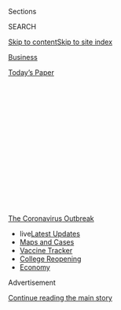 <div id="app">

<div>

<div>

<div>

<div class="NYTAppHideMasthead css-1q2w90k e1suatyy0">

<div class="section css-ui9rw0 e1suatyy2">

<div class="css-eph4ug er09x8g0">

<div class="css-6n7j50">

</div>

<span class="css-1dv1kvn">Sections</span>

<div class="css-10488qs">

<span class="css-1dv1kvn">SEARCH</span>

</div>

[Skip to content](#site-content)[Skip to site
index](#site-index)

</div>

<div id="masthead-section-label" class="css-1wr3we4 eaxe0e00">

[Business](https://www.nytimes.com/section/business)

</div>

<div class="css-10698na e1huz5gh0">

</div>

</div>

<div id="masthead-bar-one" class="section hasLinks css-15hmgas e1csuq9d3">

<div class="css-uqyvli e1csuq9d0">

</div>

<div class="css-1uqjmks e1csuq9d1">

</div>

<div class="css-9e9ivx">

[](https://myaccount.nytimes.com/auth/login?response_type=cookie&client_id=vi)

</div>

<div class="css-1bvtpon e1csuq9d2">

[Today’s
Paper](https://www.nytimes.com/section/todayspaper)

</div>

</div>

</div>

</div>

<div data-aria-hidden="false">

<div id="site-content" data-role="main">

<div>

<div class="css-1aor85t" style="opacity:0.000000001;z-index:-1;visibility:hidden">

<div class="css-1hqnpie">

<div class="css-epjblv">

<span class="css-17xtcya">[Business](/section/business)</span><span class="css-x15j1o">|</span><span class="css-fwqvlz">In
Argentina’s Debt Negotiations, a Kinder, Gentler Capitalism Faces a
Test</span>

</div>

<div class="css-k008qs">

<div class="css-1iwv8en">

<span class="css-18z7m18"></span>

<div>

</div>

</div>

<span class="css-1n6z4y">https://nyti.ms/3fgv2OH</span>

<div class="css-1705lsu">

<div class="css-4xjgmj">

<div class="css-4skfbu" data-role="toolbar" data-aria-label="Social Media Share buttons, Save button, and Comments Panel with current comment count" data-testid="share-tools">

  - 
  - 
  - 
  - 
    
    <div class="css-6n7j50">
    
    </div>

  - 
  - 

</div>

</div>

</div>

</div>

</div>

</div>

<div id="NYT_TOP_BANNER_REGION" class="css-13pd83m">

<div>

<div id="styln-prism-menu-1592847958612" class="section interactive-content interactive-size-medium css-1edisqu">

<div class="css-17ih8de interactive-body">

<div id="scroll-container" class="css-1gj85ro">

[<span class="styln-title-wrap"><span class="css-1pje3qr">The
Coronavirus</span><span class="css-1pje3qr">
Outbreak</span></span>](https://www.nytimes.com/news-event/coronavirus?action=click&pgtype=Article&state=default&region=TOP_BANNER&context=storylines_menu)

  - <span class="css-kqxiym" data-emphasize="true">live</span>[Latest
    Updates](https://www.nytimes.com/2020/08/04/world/coronavirus-cases.html?action=click&pgtype=Article&state=default&region=TOP_BANNER&context=storylines_menu)
  - [Maps and
    Cases](https://www.nytimes.com/interactive/2020/us/coronavirus-us-cases.html?action=click&pgtype=Article&state=default&region=TOP_BANNER&context=storylines_menu)
  - [Vaccine
    Tracker](https://www.nytimes.com/interactive/2020/science/coronavirus-vaccine-tracker.html?action=click&pgtype=Article&state=default&region=TOP_BANNER&context=storylines_menu)
  - [College
    Reopening](https://www.nytimes.com/2020/08/02/us/covid-college-reopening.html?action=click&pgtype=Article&state=default&region=TOP_BANNER&context=storylines_menu)
  - [Economy](https://www.nytimes.com/live/2020/08/04/business/stock-market-today-coronavirus?action=click&pgtype=Article&state=default&region=TOP_BANNER&context=storylines_menu)

</div>

</div>

</div>

</div>

</div>

<div id="top-wrapper" class="css-1sy8kpn">

<div id="top-slug" class="css-l9onyx">

Advertisement

</div>

[Continue reading the main
story](#after-top)

<div class="ad top-wrapper" style="text-align:center;height:100%;display:block;min-height:250px">

<div id="top" class="place-ad" data-position="top" data-size-key="top">

</div>

</div>

<div id="after-top">

</div>

</div>

<div>

<div id="sponsor-wrapper" class="css-1hyfx7x">

<div id="sponsor-slug" class="css-19vbshk">

Supported by

</div>

[Continue reading the main
story](#after-sponsor)

<div id="sponsor" class="ad sponsor-wrapper" style="text-align:center;height:100%;display:block">

</div>

<div id="after-sponsor">

</div>

</div>

<div class="css-186x18t">

</div>

<div class="css-1vkm6nb ehdk2mb0">

# In Argentina’s Debt Negotiations, a Kinder, Gentler Capitalism Faces a Test

</div>

BlackRock, the world’s largest asset management company, is opposing a
debt settlement deal with Argentina as the country grapples with soaring
poverty and the pandemic.

<div class="css-79elbk" data-testid="photoviewer-wrapper">

<div class="css-z3e15g" data-testid="photoviewer-wrapper-hidden">

</div>

<div class="css-1a48zt4 ehw59r15" data-testid="photoviewer-children">

![<span class="css-16f3y1r e13ogyst0" data-aria-hidden="true">A
shantytown in Buenos Aires. Poverty is soaring in Argentina as the
coronavirus worsens a punishing economic
downturn.</span><span class="css-cnj6d5 e1z0qqy90" itemprop="copyrightHolder"><span class="css-1ly73wi e1tej78p0">Credit...</span><span><span>Alejandro
Pagni/Agence France-Presse — Getty
Images</span></span></span>](https://static01.nyt.com/images/2020/08/01/business/31JPargentinadebt2-print/31argentinadebt-1-articleLarge.jpg?quality=75&auto=webp&disable=upscale)

</div>

</div>

<div class="css-18e8msd">

<div class="css-vp77d3 epjyd6m0">

<div class="css-1baulvz">

By [<span class="css-1baulvz" itemprop="name">Peter S.
Goodman</span>](https://www.nytimes.com/by/peter-s-goodman) and
<span class="css-1baulvz last-byline" itemprop="name">Daniel
Politi</span>

</div>

</div>

  - 
    
    <div class="css-ld3wwf e16638kd2">
    
    July 31,
    2020
    
    </div>

  - 
    
    <div class="css-4xjgmj">
    
    <div class="css-d8bdto" data-role="toolbar" data-aria-label="Social Media Share buttons, Save button, and Comments Panel with current comment count" data-testid="share-tools">
    
      - 
      - 
      - 
      - 
        
        <div class="css-6n7j50">
        
        </div>
    
      - 
      - 
    
    </div>
    
    </div>

</div>

<div class="css-mdjrty">

[Leer en
español](https://www.nytimes.com/es/2020/07/31/espanol/negocios/argentina-deuda.html "Read in Spanish")

</div>

</div>

<div class="section meteredContent css-1r7ky0e" name="articleBody" itemprop="articleBody">

<div class="css-1fanzo5 StoryBodyCompanionColumn">

<div class="css-53u6y8">

LONDON — Laurence D. Fink presents himself as the vanguard of a
progressive form of capitalism in which profits are not everything: The
enlightened money is supposed to press for environmental and social
protection.

As the chief executive of BlackRock, the world’s largest investment
management company, Mr. Fink oversees more than $7 trillion. He has
steered some of that fortune to the crisis-wracked nation of Argentina,
purchasing government bonds.

But as Argentina — in default since May — seeks forgiveness on $66
billion worth of bonds, Mr. Fink’s oft-espoused faith in “stakeholder
capitalism” is colliding with traditional bottom line imperatives.
Though poverty is soaring in Argentina as the pandemic worsens a
punishing economic downturn, BlackRock is opposing a settlement proposed
by the government and rallying other creditors to reject it, while
holding out for a marginally improved deal.

Mr. Fink has inserted himself into the negotiations, speaking twice with
Argentina’s economy minister, according to three people familiar with
the talks. The government and its creditors are only three pennies on
the dollar apart on their proposed terms.

</div>

</div>

<div class="css-1fanzo5 StoryBodyCompanionColumn">

<div class="css-53u6y8">

“The BlackRock guys have gotten on the phone with a number of
significant creditors,” said Hans Humes, president of Greylock Capital
Management, another creditor at the table. “They convinced a lot of
people that if we all stepped up behind their deal, the Argentines would
take it. It’s turned into a brutal standoff.”

BlackRock’s stance has put it at odds with the International Monetary
Fund, which gave Argentina a [rescue
package](https://www.nytimes.com/2018/06/07/business/argentina-imf-debt.html)
worth more than $50 billion two years ago, and has supported Argentina’s
proposal as an Aug. 4 deadline approaches.

</div>

</div>

<div class="css-79elbk" data-testid="photoviewer-wrapper">

<div class="css-z3e15g" data-testid="photoviewer-wrapper-hidden">

</div>

<div class="css-1a48zt4 ehw59r15" data-testid="photoviewer-children">

![<span class="css-16f3y1r e13ogyst0" data-aria-hidden="true">Laurence
D. Fink, the head of the investment management company BlackRock,
presents himself as the vanguard of a progressive form of capitalism in
which profits are not the only
thing.</span><span class="css-cnj6d5 e1z0qqy90" itemprop="copyrightHolder"><span class="css-1ly73wi e1tej78p0">Credit...</span><span>Krista
Schlueter for The New York
Times</span></span>](https://static01.nyt.com/images/2020/08/01/business/31argentinadebt3-print/merlin_146284194_cbc130c9-6ac7-407a-8d12-7206f9904c77-articleLarge.jpg?quality=75&auto=webp&disable=upscale)

</div>

</div>

<div class="css-1fanzo5 StoryBodyCompanionColumn">

<div class="css-53u6y8">

The fund’s managing director, Kristalina Georgieva, has [praised
Argentina’s
approach](https://www.imf.org/en/News/Articles/2020/02/04/pr2034-statement-by-imf-managing-director-kristalina-georgieva-on-argentina)
and emphasized that bondholders must agree to substantial debt
forgiveness so Argentina can manage future payments. Fund officials have
assured the government that they will forge a new bailout if Argentina
cannot complete a deal.

The alternative would be an unruly default that would prevent Argentina
from tapping international markets, block its companies from gaining
access to capital and deepen the recession.

</div>

</div>

<div class="css-1fanzo5 StoryBodyCompanionColumn">

<div class="css-53u6y8">

BlackRock’s position has also put it crosswise with a group of prominent
economists, including a pair of Nobel laureates, Joseph Stiglitz and
Edmund Phelps. In May, they issued a [public
letter](https://www.reuters.com/article/us-argentina-bonds-economists/nobelist-stiglitz-economists-from-20-countries-back-argentina-in-debt-showdown-idUSKBN22I2V1?il=0)
urging bondholders to come to terms with the government.

“Argentina has presented a responsible offer to creditors that reflects
the country’s capacity to pay,” declared the letter, which was signed by
138 economists, among them Carmen Reinhart, now the chief economist at
the World Bank.

In a statement, BlackRock said it has been working diligently to achieve
a settlement, while recouping as much as possible for its clients.
Roughly two-thirds of the investments it manages comprise the retirement
savings of workers around the world.

“In this restructuring process, our fund managers are balancing a
fiduciary obligation to make decisions in the best interest of these
savers, while at the same time recognizing the difficult circumstances
facing the Argentine government, including the challenges posed by
Covid-19,” the statement
said.

</div>

</div>

<div class="css-79elbk" data-testid="photoviewer-wrapper">

<div class="css-z3e15g" data-testid="photoviewer-wrapper-hidden">

</div>

<div class="css-1a48zt4 ehw59r15" data-testid="photoviewer-children">

<div class="css-1xdhyk6 erfvjey0">

<span class="css-1ly73wi e1tej78p0">Image</span>

<div class="css-zjzyr8">

<div data-testid="lazyimage-container" style="height:257.77777777777777px">

</div>

</div>

</div>

<span class="css-16f3y1r e13ogyst0" data-aria-hidden="true">Argentinian
officials said that paying more to creditors would amount to
transferring wealth from people who had almost nothing to international
investors.</span><span class="css-cnj6d5 e1z0qqy90" itemprop="copyrightHolder"><span class="css-1ly73wi e1tej78p0">Credit...</span><span>Juan
Ignacio Roncoroni/EPA, via Shutterstock</span></span>

</div>

</div>

<div class="css-1fanzo5 StoryBodyCompanionColumn">

<div class="css-53u6y8">

The standoff in Argentina reflects the complexity of debt negotiations
in an era in which regular people are effectively at the table. In
decades past, bonds issued by developing countries were overwhelmingly
controlled by major banks. When governments could not pay, bank chiefs
hammered out a deal. Today, investors holding emerging market bonds run
the gamut from specialized funds with high tolerance for risk to
conservative pension
funds.

<div id="NYT_MAIN_CONTENT_1_REGION" class="css-9tf9ac">

<div>

<div id="styln-covid-updates-markets" class="section interactive-content interactive-size-medium css-1ftcdic">

<div class="css-17ih8de interactive-body">

<div id="styln-briefing-block">

<div class="briefing-block-header-section">

# [Latest Updates: Economy](https://www.nytimes.com/live/2020/08/04/business/stock-market-today-coronavirus?action=click&pgtype=Article&state=default&region=MAIN_CONTENT_1&context=storylines_live_updates)

</div>

<div class="briefing-block-lb-items">

<div class="briefing-block-update-time active">

[6h
ago](https://www.nytimes.com/live/2020/08/04/business/stock-market-today-coronavirus?action=click&pgtype=Article&state=default&region=MAIN_CONTENT_1&context=storylines_live_updates#fox-corporations-plunging-profit-is-cushioned-by-fox-news)

</div>

<div>

[Fox Corporation’s plunging profit is cushioned by Fox
News.](https://www.nytimes.com/live/2020/08/04/business/stock-market-today-coronavirus?action=click&pgtype=Article&state=default&region=MAIN_CONTENT_1&context=storylines_live_updates#fox-corporations-plunging-profit-is-cushioned-by-fox-news)

</div>

<div class="briefing-block-update-time active">

[6h
ago](https://www.nytimes.com/live/2020/08/04/business/stock-market-today-coronavirus?action=click&pgtype=Article&state=default&region=MAIN_CONTENT_1&context=storylines_live_updates#trading-in-kodak-shares-comes-under-scrutiny)

</div>

<div>

[Trading in Kodak shares comes under
scrutiny.](https://www.nytimes.com/live/2020/08/04/business/stock-market-today-coronavirus?action=click&pgtype=Article&state=default&region=MAIN_CONTENT_1&context=storylines_live_updates#trading-in-kodak-shares-comes-under-scrutiny)

</div>

<div class="briefing-block-update-time active">

[7h
ago](https://www.nytimes.com/live/2020/08/04/business/stock-market-today-coronavirus?action=click&pgtype=Article&state=default&region=MAIN_CONTENT_1&context=storylines_live_updates#disney-lost-4-7-billion-last-quarter-but-its-newest-business-was-a-big-hit)

</div>

<div>

[Disney lost $4.7 billion last quarter, but its newest business was a
big
hit.](https://www.nytimes.com/live/2020/08/04/business/stock-market-today-coronavirus?action=click&pgtype=Article&state=default&region=MAIN_CONTENT_1&context=storylines_live_updates#disney-lost-4-7-billion-last-quarter-but-its-newest-business-was-a-big-hit)

</div>

</div>

<div class="briefing-block-footer">

<div class="briefing-block-footer-meta">

[See more
updates](https://www.nytimes.com/live/2020/08/04/business/stock-market-today-coronavirus?action=click&pgtype=Article&state=default&region=MAIN_CONTENT_1&context=storylines_live_updates)

</div>

<div class="briefing-block-briefinglinks">

<span>More live coverage:</span>
[Global](https://www.nytimes.com/2020/08/04/world/coronavirus-cases.html?action=click&pgtype=Article&state=default&region=MAIN_CONTENT_1&context=storylines_live_updates)

</div>

</div>

</div>

</div>

</div>

</div>

</div>

That Mr. Fink’s company is playing a primary role in pressuring
Argentina contrasts with his campaign to make business a force for
social progress.

</div>

</div>

<div class="css-1fanzo5 StoryBodyCompanionColumn">

<div class="css-53u6y8">

Two years ago, Mr. Fink — who has been mentioned in [news
reports](https://www.cnbc.com/2020/04/06/biden-donors-float-elizabeth-warren-larry-fink-others-for-key-roles.html)
as a potential Treasury secretary in a Biden administration — wrote [an
open
letter](http://www.corporance.es/wp-content/uploads/2018/01/Larry-Fink-letter-to-CEOs-2018-1.pdf)
to the chief executives of major corporations urging them to focus on
social, labor and environmental concerns.

“To prosper over time, every company must not only deliver financial
performance, but also show how it makes a positive contribution to
society,” he wrote.

Last year, Mr. Fink signed the[Statement on the Purpose of a
Corporation](https://www.nytimes.com/2019/08/19/business/business-roundtable-ceos-corporations.html)
crafted by the Business Roundtable, an association of American chief
executives. It pledged “a fundamental commitment to all of our
stakeholders.”

In January, Mr. Fink wrote another[letter to
C.E.O.s](https://www.blackrock.com/corporate/investor-relations/larry-fink-ceo-letter)
warning that companies that fail to address climate change would be
punished in the marketplace.

BlackRock has launched funds tailored to so-called impact investing,
with money directed at advancing social and environmental
goals.

</div>

</div>

<div class="css-79elbk" data-testid="photoviewer-wrapper">

<div class="css-z3e15g" data-testid="photoviewer-wrapper-hidden">

</div>

<div class="css-1a48zt4 ehw59r15" data-testid="photoviewer-children">

<div class="css-1xdhyk6 erfvjey0">

<span class="css-1ly73wi e1tej78p0">Image</span>

<div class="css-zjzyr8">

<div data-testid="lazyimage-container" style="height:257.77777777777777px">

</div>

</div>

</div>

<span class="css-16f3y1r e13ogyst0" data-aria-hidden="true">The
International Monetary Fund’s managing director, Kristalina Georgieva,
with Argentina’s economy minister, Martín Guzmán, in February. She has
supported Argentina’s proposal to its
creditors.</span><span class="css-cnj6d5 e1z0qqy90" itemprop="copyrightHolder"><span class="css-1ly73wi e1tej78p0">Credit...</span><span>Remo
Casilli/Reuters</span></span>

</div>

</div>

<div class="css-1fanzo5 StoryBodyCompanionColumn">

<div class="css-53u6y8">

Argentina is now consumed with stemming an alarming increase in poverty.
Once among the richest countries on earth, it has defaulted on its
government debt nine times.

</div>

</div>

<div class="css-1fanzo5 StoryBodyCompanionColumn">

<div class="css-53u6y8">

Argentina’s history has been dominated by populist governments that have
won political favor by dispensing subsidies and cash to the masses in
brazen disregard for budget arithmetic, yielding chronic inflation and
frequent crises.

The last government, headed by President Mauricio Macri, assumed power
in 2015 with a mandate to restore discipline toward regaining the
confidence of international markets, while also showing compassion to
the poor through social spending.

Among those impressed was Mr. Fink. Six months after Mr. Macri took
office, the BlackRock chief
[said](https://www.youtube.com/watch?v=TM_MC2Fj-JI) his administration
“has really shown what a government can do if it is focusing on trying
to change the future of its country.”

In the end, Mr. Macri acquired a reputation for [muddling
through](https://www.nytimes.com/2019/05/10/business/argentina-economy-macri-populism.html),
failing to produce growth while borrowing anew.

When a new president, Alberto Fernández, took office last year, many
assumed that populism was back. But Mr. Fernández quickly reassured the
I.M.F. and key creditors that he was a pragmatist intent on securing a
workable debt settlement.

The I.M.F. had long been accused of wielding a single blunt instrument
in the face of crisis — austerity. Its rescue package in Argentina two
decades ago imposed crippling cuts to government programs, sowing
enduring bitterness. Ms. Georgieva, the fund’s managing director, has
sharpened a focus on protecting countries from impossible debt
burdens.

</div>

</div>

<div class="css-79elbk" data-testid="photoviewer-wrapper">

<div class="css-z3e15g" data-testid="photoviewer-wrapper-hidden">

</div>

<div class="css-1a48zt4 ehw59r15" data-testid="photoviewer-children">

<div class="css-1xdhyk6 erfvjey0">

<span class="css-1ly73wi e1tej78p0">Image</span>

<div class="css-zjzyr8">

<div data-testid="lazyimage-container" style="height:257.77777777777777px">

</div>

</div>

</div>

<span class="css-16f3y1r e13ogyst0" data-aria-hidden="true">A
demonstration in Buenos Aires against the economic crisis. Argentina’s
history has been dominated by populist governments that have dispensed
subsidies without regard for budget
arithmetic.</span><span class="css-cnj6d5 e1z0qqy90" itemprop="copyrightHolder"><span class="css-1ly73wi e1tej78p0">Credit...</span><span>Juan
Ignacio Roncoroni/EPA, via Shutterstock</span></span>

</div>

</div>

<div class="css-1fanzo5 StoryBodyCompanionColumn">

<div class="css-53u6y8">

BlackRock is part of a consortium called the Ad Hoc Argentine Bondholder
Group, which controls about one-fourth of the bonds.

</div>

</div>

<div class="css-1fanzo5 StoryBodyCompanionColumn">

<div class="css-53u6y8">

The Ad Hoc group has struck a unified front in rejecting the
government’s latest offer, which would pay out 53 cents on the dollar
value of the bonds. Last week, it presented its own proposal seeking
improved terms — more than 56 cents on the dollar.

In a letter sent Monday to Argentina’s economy minister, Martín Guzmán,
the group said it had gained the support of a majority of all
bondholders, giving it the power to block the deal. Under the bond
covenants, an agreement to write down their value must win the support
of the holders of two-thirds of their value.

In a statement, the Ad Hoc group said it was operating in the interest
of the Argentine public by seeking a deal that would “allow re-access to
capital markets and encourage further investment.”

But some creditors have publicly supported the government’s proposal.

“Argentina has made a reasonable offer, which I believe the creditors
should accept, especially in light of the health and poverty situation
in the country,” said Mohamed A. El-Erian, chief economic adviser at
Allianz SE, the parent company of Pacific Investment Management Company,
one of the world’s largest bond managers. He has been advising a
creditor at the table, Gramercy Funds Management LLC, an emerging
markets specialist and serves as its chairman.

Gramercy has concluded that differences between the government’s offer
and the Ad Hoc group’s proposal are trivial compared with the risk of a
comprehensive default that would diminish the value of Argentine bonds,
subject creditors to years of potential litigation and intensify the
nation’s
crisis.

</div>

</div>

<div class="css-79elbk" data-testid="photoviewer-wrapper">

<div class="css-z3e15g" data-testid="photoviewer-wrapper-hidden">

</div>

<div class="css-1a48zt4 ehw59r15" data-testid="photoviewer-children">

<div class="css-1xdhyk6 erfvjey0">

<span class="css-1ly73wi e1tej78p0">Image</span>

<div class="css-zjzyr8">

<div data-testid="lazyimage-container" style="height:257.77777777777777px">

</div>

</div>

</div>

<span class="css-16f3y1r e13ogyst0" data-aria-hidden="true">After
Alberto Fernández became Argentina’s president last year, he quickly
reassured key creditors that he was a pragmatist intent on securing a
workable debt
settlement.</span><span class="css-cnj6d5 e1z0qqy90" itemprop="copyrightHolder"><span class="css-1ly73wi e1tej78p0">Credit...</span><span>Esteban
Collazo, via Agence France-Presse — Getty Images</span></span>

</div>

</div>

<div class="css-1fanzo5 StoryBodyCompanionColumn">

<div class="css-53u6y8">

Additional debt forgiveness also enhances the likelihood that Argentina
can manage its future payments, lifting the value of outstanding bonds,
and lowering borrowing costs for Argentine companies.

“For three points you’re willing to lose 20 or 30,” said Mr. Humes, the
Greylock president. “It’s just insanity. It’s unfortunate when egos and
inexperience get in the way of a pragmatic solution.”

Some say the government overplayed its hand, antagonizing creditors with
an unreasonably low opening offer — less than 40 cents on the dollar.

“Guzman started off with a very lowball offer,” said Siobhan Morden, a
Latin America bond analyst at Amherst Pierpont Securities, an
independent broker. “This has been an unnecessary distraction for months
that could have been avoided if the opening offer had been more
reasonable.”

Negotiations were conducted via Zoom, involving dozens of different
creditors. BlackRock’s representatives clashed with Argentina’s economy
minister, Mr. Guzmán, a 37-year-old economist who studied with Mr.
Stiglitz at Columbia
University.

</div>

</div>

<div class="css-79elbk" data-testid="photoviewer-wrapper">

<div class="css-z3e15g" data-testid="photoviewer-wrapper-hidden">

</div>

<div class="css-1a48zt4 ehw59r15" data-testid="photoviewer-children">

<div class="css-1xdhyk6 erfvjey0">

<span class="css-1ly73wi e1tej78p0">Image</span>

<div class="css-zjzyr8">

<div data-testid="lazyimage-container" style="height:257.77777777777777px">

</div>

</div>

</div>

<span class="css-16f3y1r e13ogyst0" data-aria-hidden="true">Members of
the Argentine Army served stew for residents of a Buenos Aires
shantytown. Soup kitchens are serving more people in the
pandemic.</span><span class="css-cnj6d5 e1z0qqy90" itemprop="copyrightHolder"><span class="css-1ly73wi e1tej78p0">Credit...</span><span>Juan
Mabromata/Agence France-Presse — Getty Images</span></span>

</div>

</div>

<div class="css-1fanzo5 StoryBodyCompanionColumn">

<div class="css-53u6y8">

In May, Mr. Fink called Mr. Guzmán to try to break the impasse,
suggesting that a deal could be had if the government lifted its offer
to the range of 50 to 55 cents on the dollar, the people familiar with
the talks said.

</div>

</div>

<div class="css-1fanzo5 StoryBodyCompanionColumn">

<div class="css-53u6y8">

In private consultations with BlackRock, the government offered 50
cents. But BlackRock and its Ad Hoc group held out for more.

Mr. Fink complained that it was unfair that private creditors were
swallowing all the losses, arguing that the I.M.F. should forgive some
of its loans — a non-starter.

In early July, Mr. Guzmán[sweetened the
terms](https://www.reuters.com/article/argentina-debt-proposal/argentina-unveils-sweetened-debt-offer-to-creditors-sets-aug-4-deadline-idUSE6N2BD07N),
offering 53 cents on the dollar. That won the support of several
creditors, including Gramercy and Greylock.

By then, the pandemic was deepening Argentina’s recession just as the
government required extra funds for the public health emergency. But
BlackRock began a behind-the-scenes campaign to block the deal.

The government has insisted that its offer is final. With child poverty
exceeding 50 percent, officials say, paying more to creditors would
amount to transferring wealth from people who have almost nothing to
international investors.

On a recent morning, about 100 families showed up at a soup kitchen 25
miles west of Buenos Aires — more than twice as many as in March. Among
them was Ángel Ariel Coronel, a plumber who lives nearby with his wife
and their 2-year-old son. A strict lockdown imposed by the government
has halted the construction projects where he has worked.

“My wife was a bit embarrassed about having to come here,” said Mr.
Coronel as he waited for a portion of steaming lentils. “But I don’t
care. We need the help. I haven’t worked a day since this whole thing
started.”

</div>

</div>

<div class="css-79elbk" data-testid="photoviewer-wrapper">

<div class="css-z3e15g" data-testid="photoviewer-wrapper-hidden">

</div>

<div class="css-1a48zt4 ehw59r15" data-testid="photoviewer-children">

<div class="css-1xdhyk6 erfvjey0">

<span class="css-1ly73wi e1tej78p0">Image</span>

<div class="css-zjzyr8">

<div data-testid="lazyimage-container" style="height:257.77777777777777px">

</div>

</div>

</div>

<span class="css-16f3y1r e13ogyst0" data-aria-hidden="true">Buenos Aires
has been under a lockdown since
March.</span><span class="css-cnj6d5 e1z0qqy90" itemprop="copyrightHolder"><span class="css-1ly73wi e1tej78p0">Credit...</span><span>Natacha
Pisarenko/Associated Press</span></span>

</div>

</div>

<div class="css-1fanzo5 StoryBodyCompanionColumn">

<div class="css-53u6y8">

Peter S. Goodman reported from London and Daniel Politi from Buenos
Aires.

</div>

</div>

</div>

<div>

</div>

<div>

</div>

<div>

</div>

<div>

<div id="bottom-wrapper" class="css-1ede5it">

<div id="bottom-slug" class="css-l9onyx">

Advertisement

</div>

[Continue reading the main
story](#after-bottom)

<div id="bottom" class="ad bottom-wrapper" style="text-align:center;height:100%;display:block;min-height:90px">

</div>

<div id="after-bottom">

</div>

</div>

</div>

</div>

</div>

## Site Index

<div>

</div>

## Site Information Navigation

  - [© <span>2020</span> <span>The New York Times
    Company</span>](https://help.nytimes.com/hc/en-us/articles/115014792127-Copyright-notice)

<!-- end list -->

  - [NYTCo](https://www.nytco.com/)
  - [Contact
    Us](https://help.nytimes.com/hc/en-us/articles/115015385887-Contact-Us)
  - [Work with us](https://www.nytco.com/careers/)
  - [Advertise](https://nytmediakit.com/)
  - [T Brand Studio](http://www.tbrandstudio.com/)
  - [Your Ad
    Choices](https://www.nytimes.com/privacy/cookie-policy#how-do-i-manage-trackers)
  - [Privacy](https://www.nytimes.com/privacy)
  - [Terms of
    Service](https://help.nytimes.com/hc/en-us/articles/115014893428-Terms-of-service)
  - [Terms of
    Sale](https://help.nytimes.com/hc/en-us/articles/115014893968-Terms-of-sale)
  - [Site
    Map](https://spiderbites.nytimes.com)
  - [Help](https://help.nytimes.com/hc/en-us)
  - [Subscriptions](https://www.nytimes.com/subscription?campaignId=37WXW)

</div>

</div>

</div>

</div>
